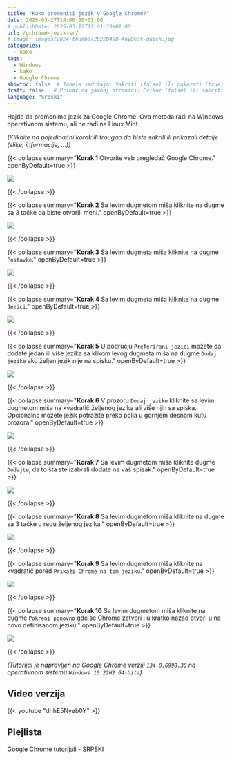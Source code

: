 ```yaml
---
title: "Kako promeniti jezik v Google Chrome?"
date: 2025-03-27T14:00:00+01:00
# publishDate: 2025-03-12T12:01:33+01:00
url: /gchrome-jezik-sr/
# image: images/2024-thumbs/20220408-AnyDesk-quick.jpg
categories: 
  - kako
tags: 
  - Windows
  - kako
  - Google Chrome
showtoc: false  # Tabela sadržaja: Sakriti (false) ili pokazati (true).
draft: false   # Prikaz na javnoj stranici: Prikaz (false) ili sakriti (true).
language: "Srpski"
---
```


Hajde da promenimo jezik za Google Chrome. Ova metoda radi na Windows operativnom sistemu, ali ne radi na Linux Mint.

*(Kliknite na pojedinačni korak ili trougao da biste sakrili ili prikazali detalje (slike, informacije, ...))*

{{< collapse summary="**Korak 1** Otvorite veb pregledač Google Chrome." openByDefault=true >}}

 ![](/images/Google-Chrome/GChrome_desktop_shortcut.jpeg)

{{< /collapse >}}

{{< collapse summary="**Korak 2** Sa levim dugmetom miša kliknite na dugme sa 3 tačke da biste otvorili meni." openByDefault=true >}}
   
   ![](/images/Google-Chrome/Hr_-_GChrome_-_3_tacke_dugme.jpeg)

{{< /collapse >}}

{{< collapse summary="**Korak 3** Sa levim dugmeta miša kliknite na dugme `Postavke`." openByDefault=true >}}

 ![](/images/Google-Chrome/Hr_-_GChrome_-_meni_-_Postavke.jpeg)

{{< /collapse >}}

{{< collapse summary="**Korak 4** Sa levim dugmeta miša kliknite na dugme `Jezici`." openByDefault=true >}}

   ![](/images/Google-Chrome/Hr_-_GChrome_-_Postavke_-_Jezici.jpeg)

{{< /collapse >}}

{{< collapse summary="**Korak 5** U području `Preferirani jezici` možete da dodate jedan ili više jezika sa klikom levog dugmeta miša na dugme `Dodaj jezike` ako željen jezik nije na spisku." openByDefault=true >}}
   
   ![](/images/Google-Chrome/Hr_-_GChrome_-_Postavke_-_Jezici_-_dodaj_jezike.jpeg)

{{< /collapse >}}

{{< collapse summary="**Korak 6** V prozoru `Dodaj jezike` kliknite sa levim dugmetom miša na kvadratič željenog jezika ali više njih sa spiska. Opcionalno možete jezik potražite preko polja u gornjem desnom kutu prozora." openByDefault=true >}}
   
   ![](/images/Google-Chrome/Hr_-_GChrome_-_Postavke_-_Jezici_-_dodaj_jezike_-_oznaciti.jpeg)

{{< /collapse >}}

{{< collapse summary="**Korak 7** Sa levim dugmetom miša kliknite dugme `Dodajte`, da to šta ste izabrali dodate na vaš spisak." openByDefault=true >}}
   
   ![](/images/Google-Chrome/Hr_-_GChrome_-_Postavke_-_Jezici_-_dodaj_jezike_-_Dodajte.jpeg)

{{< /collapse >}}

{{< collapse summary="**Korak 8** Sa levim dugmetom miša kliknite na dugme sa 3 tačke u redu željenog jezika." openByDefault=true >}}
   
   ![](/images/Google-Chrome/Hr_-_GChrome_-_Postavke_-_Jezici_-_3_tacke.jpeg)

{{< /collapse >}}

{{< collapse summary="**Korak 9** Sa levim dugmetom miša kliknite na kvadratič pored `Prikaži Chrome na tom jeziku`." openByDefault=true >}}
   
   ![](/images/Google-Chrome/Hr_-_GChrome_-_Postavke_-_Jezici_-_3_tacke_-_promeni_jezik.jpeg)

{{< /collapse >}}

{{< collapse summary="**Korak 10** Sa levim dugmetom miša kliknite na dugme `Pokreni ponovno` gde se Chrome zatvori i u kratko nazad otvori u na novo definisanom jeziku." openByDefault=true >}}
   
   ![](/images/Google-Chrome/Hr_-_GChrome_-_Postavke_-_Jezici_-_pokreni_ponovno.jpeg)

{{< /collapse >}}

*(Tutorijal je napravljen na Google Chrome verziji `134.0.6998.36` na operativnom sistemu `Windows 10 22H2 64-bita`)*

## Video verzija

{{< youtube "dhhE5Nyeb0Y" >}}

## Plejlista

[Google Chrome tutorijali - SRPSKI](https://www.youtube.com/playlist?list=PLbvZxzmdNckw-B2_mYYIbROTy0VuqR-qa "Kliknite/tapnite da odprete YouTube predcajalni seznam!")